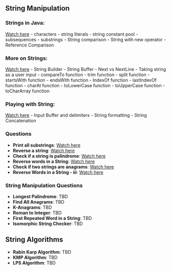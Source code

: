 ## String Manipulation
### Strings in Java: 
[Watch here](https://youtu.be/aqjGYjtczvY)
    - characters
    - string literals
    - string constant pool
    - subsequences
    - substrings
    - String comparison
    - String with new operator
    - Reference Comparison

### More on Strings: 
[Watch here](https://youtu.be/rXSUJ-PwU4g)
    - String Builder
    - String Buffer
    - Next vs NextLine
    - Taking string as a user input
    - compareTo function
    - trim function
    - split function
    - startsWith function
    - endsWith function
    - IndexOf function
    - lastIndexOf function
    - charAt function
    - toLowerCase function
    - toUpperCase function
    - toCharArray function

### Playing with String: 
[Watch here](https://youtu.be/SrPyIYakYt8)
    - Input Buffer and delimiters
    - String formatting
    - String Concatenation

### Questions
- **Print all substrings**: [Watch here](https://youtu.be/I1rgYRi1tXE)
- **Reverse a string**: [Watch here](https://youtu.be/m9QAjIVnmp4)
- **Check if a string is palindrome**: [Watch here](https://youtu.be/-HGtMO4MkWs)
- **Reverse words in a String**: [Watch here](https://youtu.be/KhNAMB3jDOU)
- **Check if two strings are anagrams**: [Watch here](https://youtu.be/SFF3ND7TPc0)
- **Reverse Words in a String - iii**: [Watch here](https://youtu.be/ajhV7EYLfOY)

### String Manipulation Questions
- **Longest Palindrome**: TBD
- **Find All Anagrams**: TBD
- **K-Anagrams**: TBD
- **Roman to Integer**: TBD
- **First Repeated Word in a String**: TBD
- **Isomorphic String Checker**: TBD

## String Algorithms
- **Rabin Karp Algorithm**: TBD
- **KMP Algorithm**: TBD
- **LPS Algorithm**: TBD
